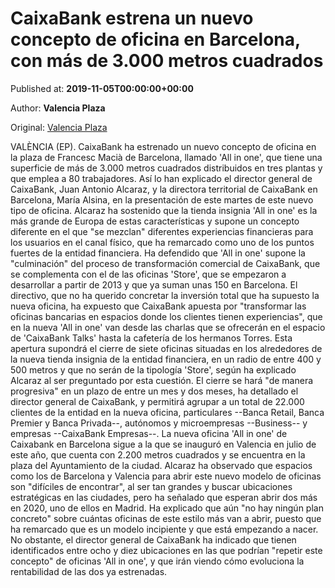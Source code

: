 
# CaixaBank estrena un nuevo concepto de oficina en Barcelona, con más de 3.000 metros cuadrados

Published at: **2019-11-05T00:00:00+00:00**

Author: **Valencia Plaza**

Original: [Valencia Plaza](https://valenciaplaza.com/caixabank-estrena-un-nuevo-concepto-de-oficina-en-barcelona-con-mas-de-3000-metros-cuadrados)

VALÈNCIA (EP). CaixaBank ha estrenado un nuevo concepto de oficina en la plaza de Francesc Macià de Barcelona, llamado 'All in one', que tiene una superficie de más de 3.000 metros cuadrados distribuidos en tres plantas y que emplea a 80 trabajadores.
Así lo han explicado el director general de CaixaBank, Juan Antonio Alcaraz, y la directora territorial de CaixaBank en Barcelona, María Alsina, en la presentación de este martes de este nuevo tipo de oficina.
Alcaraz ha sostenido que la tienda insignia 'All in one' es la más grande de Europa de estas características y supone un concepto diferente en el que "se mezclan" diferentes experiencias financieras para los usuarios en el canal físico, que ha remarcado como uno de los puntos fuertes de la entidad financiera.
Ha defendido que 'All in one' supone la "culminación" del proceso de transformación comercial de CaixaBank, que se complementa con el de las oficinas 'Store', que se empezaron a desarrollar a partir de 2013 y que ya suman unas 150 en Barcelona.
El directivo, que no ha querido concretar la inversión total que ha supuesto la nueva oficina, ha expuesto que CaixaBank apuesta por "transformar las oficinas bancarias en espacios donde los clientes tienen experiencias", que en la nueva 'All in one' van desde las charlas que se ofrecerán en el espacio de 'CaixaBank Talks' hasta la cafetería de los hermanos Torres.
Esta apertura supondrá el cierre de siete oficinas situadas en los alrededores de la nueva tienda insignia de la entidad financiera, en un radio de entre 400 y 500 metros y que no serán de la tipología 'Store', según ha explicado Alcaraz al ser preguntado por esta cuestión.
El cierre se hará "de manera progresiva" en un plazo de entre un mes y dos meses, ha detallado el director general de CaixaBank, y permitirá agrupar a un total de 22.000 clientes de la entidad en la nueva oficina, particulares --Banca Retail, Banca Premier y Banca Privada--, autónomos y microempresas --Business-- y empresas --CaixaBank Empresas--.
La nueva oficina 'All in one' de Caixabank en Barcelona sigue a la que se inauguró en Valencia en julio de este año, que cuenta con 2.200 metros cuadrados y se encuentra en la plaza del Ayuntamiento de la ciudad.
Alcaraz ha observado que espacios como los de Barcelona y Valencia para abrir este nuevo modelo de oficinas son "difíciles de encontrar", al ser tan grandes y buscar ubicaciones estratégicas en las ciudades, pero ha señalado que esperan abrir dos más en 2020, uno de ellos en Madrid.
Ha explicado que aún "no hay ningún plan concreto" sobre cuántas oficinas de este estilo más van a abrir, puesto que ha remarcado que es un modelo incipiente y que está empezando a nacer.
No obstante, el director general de CaixaBank ha indicado que tienen identificados entre ocho y diez ubicaciones en las que podrían "repetir este concepto" de oficinas 'All in one', y que irán viendo cómo evoluciona la rentabilidad de las dos ya estrenadas.
